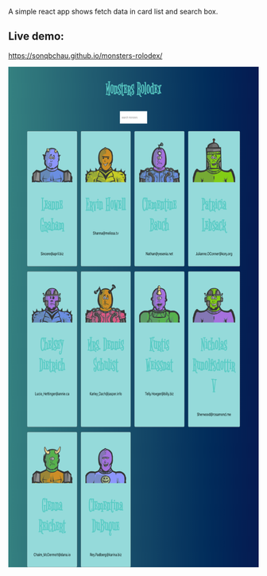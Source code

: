

A simple react app shows fetch data in card list and search box.

## Live demo:

https://sonqbchau.github.io/monsters-rolodex/


<img src="https://github.com/SonQBChau/monsters-rolodex/blob/master/ss.png" width="688" height="1008">
